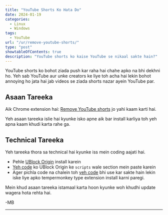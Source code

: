 ```yaml
---
title: "YouTube Shorts Ko Hata Do"
date: 2024-01-19
categories:
  - Linux
  - Windows
tags:
  - YouTube
url: "/ur/remove-youtube-shorts/"
type: "post"
showtableOfContents: true
description: "YouTube shorts ko kaise YouTube se nikaal sakte hain?"
---
```


YouTube shorts ko bohot ziada push kar raha hai chahe apko na bhi dekhni ho. Yeh sab YouTube aur unke creators ke liye toh acha hai lekin bohot annoying ho jata hai jab videos se ziada shorts nazar ayein YouTube par. 

## Asaan Tareeka 

Aik Chrome extension hai: [Remove YouTube shorts](https://chromewebstore.google.com/detail/mgngbgbhliflggkamjnpdmegbkidiapm) jo yahi kaam karti hai. 

Yeh asaan tareeka islie hai kyunke isko apne aik bar install karliya toh yeh apna kaam khudi karta rahe ga.

## Technical Tareeka 
Yeh tareeka thora sa technical hai kyunke iss mein coding aajati hai.

- Pehle [UBlock Origin](https://chromewebstore.google.com/detail/ublock-origin/cjpalhdlnbpafiamejdnhcphjbkeiagm) install karein
- [Yeh code](https://github.com/gijsdev/ublock-hide-yt-shorts) ko UBlock Origin ke `scripts` wale section mein paste karein
- Ager pichla code na chalein toh [yeh code](https://letsblock.it/filters/youtube-shorts) bhi use kar sakte hain lekin iske liye apko tempermonkey type extension install karni paregi. 

Mein khud asaan tareeka istamaal karta hoon kyunke woh khudhi update wagera hota rehta hai.

-MB

---